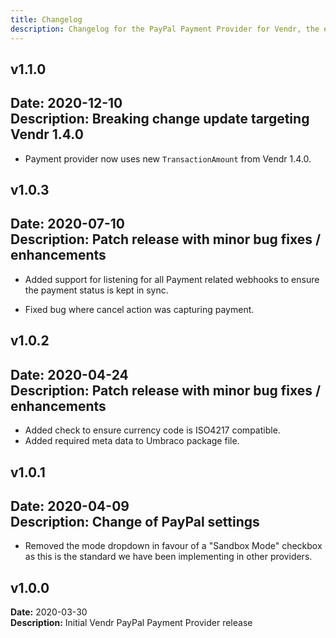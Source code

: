 ```yaml
---
title: Changelog
description: Changelog for the PayPal Payment Provider for Vendr, the eCommerce solution for Umbraco v8+
---
```


## v1.1.0   
**Date:** 2020-12-10    
**Description:** Breaking change update targeting Vendr 1.4.0 
---  

<changelog>
<changelog-group category="Breaking">  

    
* Payment provider now uses new `TransactionAmount` from Vendr 1.4.0.


</changelog-group>
</changelog>

## v1.0.3  
**Date:** 2020-07-10  
**Description:** Patch release with minor bug fixes / enhancements 
--- 

<changelog>
<changelog-group category="Added">  

    
* Added support for listening for all Payment related webhooks to ensure the payment status is kept in sync.


</changelog-group>
<changelog-group category="Fixed">  

    
* Fixed bug where cancel action was capturing payment.


</changelog-group>
</changelog>

## v1.0.2  
**Date:** 2020-04-24  
**Description:** Patch release with minor bug fixes / enhancements 
--- 

<changelog>
<changelog-group category="Added">  

    
* Added check to ensure currency code is ISO4217 compatible.
* Added required meta data to Umbraco package file.


</changelog-group>
</changelog>

## v1.0.1  
**Date:** 2020-04-09  
**Description:** Change of PayPal settings  
--- 

<changelog>
<changelog-group category="Breaking">  

    
* Removed the mode dropdown in favour of a "Sandbox Mode" checkbox as this is the standard we have been implementing in other providers.


</changelog-group>
</changelog>

## v1.0.0  
**Date:** 2020-03-30  
**Description:** Initial Vendr PayPal Payment Provider release  
